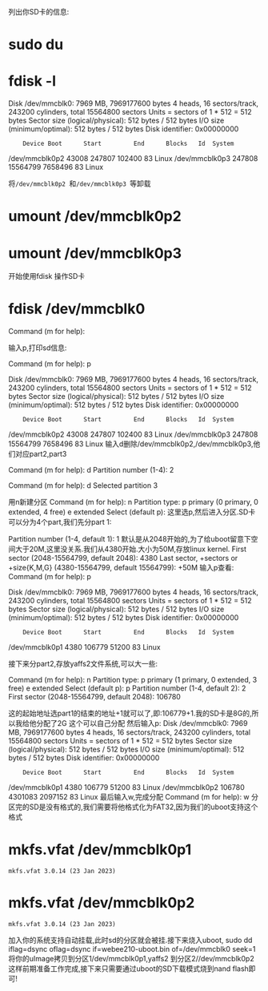 列出你SD卡的信息:
# sudo du
# fdisk -l
   Disk /dev/mmcblk0: 7969 MB, 7969177600 bytes
    4 heads, 16 sectors/track, 243200 cylinders, total 15564800 sectors
    Units = sectors of 1 * 512 = 512 bytes
    Sector size (logical/physical): 512 bytes / 512 bytes
    I/O size (minimum/optimal): 512 bytes / 512 bytes
    Disk identifier: 0x00000000

        Device Boot      Start         End      Blocks   Id  System
/dev/mmcblk0p2           43008      247807      102400   83  Linux
/dev/mmcblk0p3          247808    15564799     7658496   83  Linux

将`/dev/mmcblk0p2 `和`/dev/mmcblk0p3 `等卸载
# umount /dev/mmcblk0p2
# umount /dev/mmcblk0p3
开始使用fdisk 操作SD卡
# fdisk /dev/mmcblk0

Command (m for help): 

输入p,打印sd信息:

Command (m for help): p

Disk /dev/mmcblk0: 7969 MB, 7969177600 bytes
4 heads, 16 sectors/track, 243200 cylinders, total 15564800 sectors
Units = sectors of 1 * 512 = 512 bytes
Sector size (logical/physical): 512 bytes / 512 bytes
I/O size (minimum/optimal): 512 bytes / 512 bytes
Disk identifier: 0x00000000

        Device Boot      Start         End      Blocks   Id  System
/dev/mmcblk0p2           43008      247807      102400   83  Linux
/dev/mmcblk0p3          247808    15564799     7658496   83  Linux
输入d删除/dev/mmcblk0p2,/dev/mmcblk0p3,他们对应part2,part3

Command (m for help): d
Partition number (1-4): 2

Command (m for help): d
Selected partition 3

用n新建分区
Command (m for help): n
Partition type:
   p   primary (0 primary, 0 extended, 4 free)
   e   extended
Select (default p): 
这里选p,然后进入分区.SD卡可以分为4个part,我们先分part 1:

Partition number (1-4, default 1): 1
默认是从2048开始的,为了给uboot留意下空间大于20M,这里没关系.我们从4380开始.大小为50M,存放linux kernel.
First sector (2048-15564799, default 2048): 4380
Last sector, +sectors or +size{K,M,G} (4380-15564799, default 15564799): +50M
输入p查看:
Command (m for help): p

Disk /dev/mmcblk0: 7969 MB, 7969177600 bytes
4 heads, 16 sectors/track, 243200 cylinders, total 15564800 sectors
Units = sectors of 1 * 512 = 512 bytes
Sector size (logical/physical): 512 bytes / 512 bytes
I/O size (minimum/optimal): 512 bytes / 512 bytes
Disk identifier: 0x00000000

        Device Boot      Start         End      Blocks   Id  System
/dev/mmcblk0p1            4380      106779       51200   83  Linux

接下来分part2,存放yaffs2文件系统,可以大一些:

Command (m for help): n
Partition type:
   p   primary (1 primary, 0 extended, 3 free)
   e   extended
Select (default p): p
Partition number (1-4, default 2): 2
First sector (2048-15564799, default 2048): 106780

这的起始地址选part1的结束的地址+1就可以了,即:106779+1.我的SD卡是8G的,所以我给他分配了2G
这个可以自己分配
然后输入p:
Disk /dev/mmcblk0: 7969 MB, 7969177600 bytes
4 heads, 16 sectors/track, 243200 cylinders, total 15564800 sectors
Units = sectors of 1 * 512 = 512 bytes
Sector size (logical/physical): 512 bytes / 512 bytes
I/O size (minimum/optimal): 512 bytes / 512 bytes
Disk identifier: 0x00000000

        Device Boot      Start         End      Blocks   Id  System
/dev/mmcblk0p1            4380      106779       51200   83  Linux
/dev/mmcblk0p2          106780     4301083     2097152   83  Linux
最后输入w,完成分配
Command (m for help): w
分区完的SD是没有格式的,我们需要将他格式化为FAT32,因为我们的uboot支持这个格式

# mkfs.vfat /dev/mmcblk0p1
    mkfs.vfat 3.0.14 (23 Jan 2023)
# mkfs.vfat /dev/mmcblk0p2
    mkfs.vfat 3.0.14 (23 Jan 2023)

加入你的系统支持自动挂载,此时sd的分区就会被挂.接下来烧入uboot,
sudo dd iflag=dsync oflag=dsync if=webee210-uboot.bin of=/dev/mmcblk0 seek=1
将你的uImage拷贝到分区1/dev/mmcblk0p1,yaffs2 到分区2//dev/mmcblk0p2 
这样前期准备工作完成,接下来只需要通过uboot的SD下载模式烧到nand flash即可!

